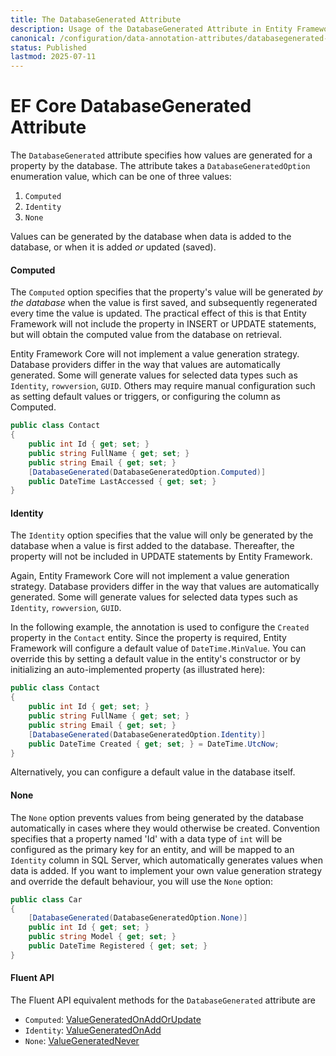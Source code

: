 ```yaml
---
title: The DatabaseGenerated Attribute
description: Usage of the DatabaseGenerated Attribute in Entity Framework Core
canonical: /configuration/data-annotation-attributes/databasegenerated-attribute
status: Published
lastmod: 2025-07-11
---
```


# EF Core DatabaseGenerated Attribute

The `DatabaseGenerated` attribute specifies how values are generated for a property by the database. The attribute takes a `DatabaseGeneratedOption` enumeration value, which can be one of three values:

1. `Computed`
2. `Identity`
3. `None`

Values can be generated by the database when data is added to the database, or when it is added _or_ updated (saved). 
#### Computed
The `Computed` option specifies that the property's value will be generated _by the database_ when the value is first saved, and subsequently regenerated every time the value is updated. The practical effect of this is that Entity Framework will not include the property in INSERT or UPDATE statements, but will obtain the computed value from the database on retrieval. 

Entity Framework Core will not implement a value generation strategy. Database providers differ in the way that values are automatically generated. Some will generate values for selected data types such as `Identity`, `rowversion`, `GUID`. Others may require manual configuration such as setting default values or triggers, or configuring the column as Computed. 

```csharp
public class Contact
{
    public int Id { get; set; }
    public string FullName { get; set; }
    public string Email { get; set; } 
    [DatabaseGenerated(DatabaseGeneratedOption.Computed)]
    public DateTime LastAccessed { get; set; }
}
```
#### Identity
The `Identity` option specifies that the value will only be generated by the database when a value is first added to the database. Thereafter, the property will not be included in UPDATE statements by Entity Framework. 

Again, Entity Framework Core will not implement a value generation strategy. Database providers differ in the way that values are automatically generated. Some will generate values for selected data types such as `Identity`, `rowversion`, `GUID`. 

In the following example, the annotation is used to configure the `Created` property in the `Contact` entity. Since the property is required, Entity Framework will configure a default value of `DateTime.MinValue`. You can override this by setting a default value in the entity's constructor or by initializing an auto-implemented property (as illustrated here):
```csharp
public class Contact
{
    public int Id { get; set; }
    public string FullName { get; set; }
    public string Email { get; set; } 
    [DatabaseGenerated(DatabaseGeneratedOption.Identity)]
    public DateTime Created { get; set; } = DateTime.UtcNow;
}
```
Alternatively, you can configure a default value in the database itself.

#### None
The `None` option prevents values from being generated by the database automatically in cases where they would otherwise be created. Convention specifies that a property named 'Id' with a data type of `int` will be configured as the primary key for an entity, and will be mapped to an `Identity` column in SQL Server, which automatically generates values when data is added. If you want to implement your own value generation strategy and override the default behaviour, you will use the `None` option:

```csharp
public class Car
{
    [DatabaseGenerated(DatabaseGeneratedOption.None)]
    public int Id { get; set; }
    public string Model { get; set; }
    public DateTime Registered { get; set; }
}
```


#### Fluent API

The Fluent API equivalent methods for the `DatabaseGenerated` attribute are 

- `Computed`: [ValueGeneratedOnAddOrUpdate](/configuration/fluent-api/valuegeneratedonaddorupdate-method) 
- `Identity`: [ValueGeneratedOnAdd](/configuration/fluent-api/valuegeneratedonadd-method)
- `None`: [ValueGeneratedNever](/configuration/fluent-api/valuegeneratednever-method)
